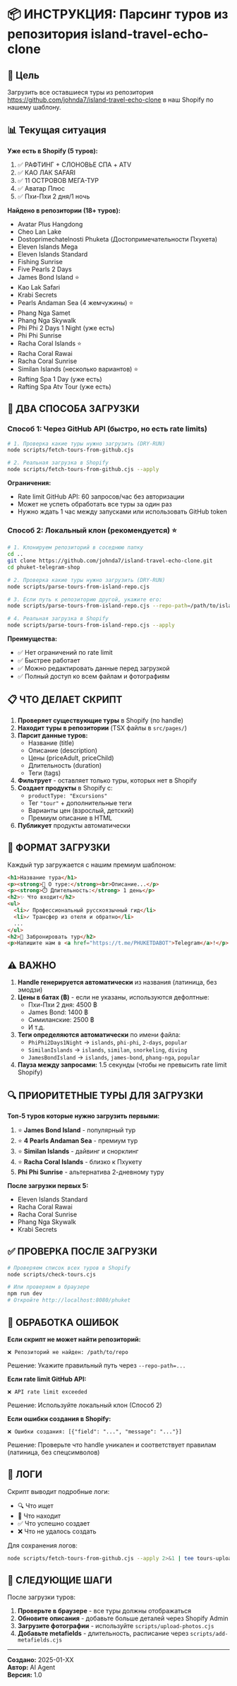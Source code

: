 # 📦 ИНСТРУКЦИЯ: Парсинг туров из репозитория island-travel-echo-clone

## 🎯 Цель

Загрузить все оставшиеся туры из репозитория https://github.com/johnda7/island-travel-echo-clone в наш Shopify по нашему шаблону.

## 📊 Текущая ситуация

**Уже есть в Shopify (5 туров):**
1. ✅ РАФТИНГ + СЛОНОВЬЕ СПА + ATV
2. ✅ КАО ЛАК SAFARI  
3. ✅ 11 ОСТРОВОВ МЕГА-ТУР
4. ✅ Аватар Плюс
5. ✅ Пхи-Пхи 2 дня/1 ночь

**Найдено в репозитории (18+ туров):**
- Avatar Plus Hangdong
- Cheo Lan Lake
- Dostoprimechatelnosti Phuketa (Достопримечательности Пхукета)
- Eleven Islands Mega
- Eleven Islands Standard
- Fishing Sunrise
- Five Pearls 2 Days
- James Bond Island ⭐
- Kao Lak Safari
- Krabi Secrets
- Pearls Andaman Sea (4 жемчужины) ⭐
- Phang Nga Samet
- Phang Nga Skywalk
- Phi Phi 2 Days 1 Night (уже есть)
- Phi Phi Sunrise
- Racha Coral Islands ⭐
- Racha Coral Rawai
- Racha Coral Sunrise
- Similan Islands (несколько вариантов) ⭐
- Rafting Spa 1 Day (уже есть)
- Rafting Spa Atv Tour (уже есть)

## 🚀 ДВА СПОСОБА ЗАГРУЗКИ

### Способ 1: Через GitHub API (быстро, но есть rate limits)

```bash
# 1. Проверка какие туры нужно загрузить (DRY-RUN)
node scripts/fetch-tours-from-github.cjs

# 2. Реальная загрузка в Shopify
node scripts/fetch-tours-from-github.cjs --apply
```

**Ограничения:**
- Rate limit GitHub API: 60 запросов/час без авторизации
- Может не успеть обработать все туры за один раз
- Нужно ждать 1 час между запусками или использовать GitHub token

### Способ 2: Локальный клон (рекомендуется) ⭐

```bash
# 1. Клонируем репозиторий в соседнюю папку
cd ..
git clone https://github.com/johnda7/island-travel-echo-clone.git
cd phuket-telegram-shop

# 2. Проверка какие туры нужно загрузить (DRY-RUN)
node scripts/parse-tours-from-island-repo.cjs

# 3. Если путь к репозиторию другой, укажите его:
node scripts/parse-tours-from-island-repo.cjs --repo-path=/path/to/island-travel-echo-clone

# 4. Реальная загрузка в Shopify
node scripts/parse-tours-from-island-repo.cjs --apply
```

**Преимущества:**
- ✅ Нет ограничений по rate limit
- ✅ Быстрее работает
- ✅ Можно редактировать данные перед загрузкой
- ✅ Полный доступ ко всем файлам и фотографиям

## 📋 ЧТО ДЕЛАЕТ СКРИПТ

1. **Проверяет существующие туры** в Shopify (по handle)
2. **Находит туры в репозитории** (TSX файлы в `src/pages/`)
3. **Парсит данные туров:**
   - Название (title)
   - Описание (description)
   - Цены (priceAdult, priceChild)
   - Длительность (duration)
   - Теги (tags)
4. **Фильтрует** - оставляет только туры, которых нет в Shopify
5. **Создает продукты** в Shopify с:
   - `productType: "Excursions"`
   - Тег `"tour"` + дополнительные теги
   - Варианты цен (взрослый, детский)
   - Премиум описание в HTML
6. **Публикует** продукты автоматически

## 🎨 ФОРМАТ ЗАГРУЗКИ

Каждый тур загружается с нашим премиум шаблоном:

```html
<h1>Название тура</h1>
<p><strong>🎯 О туре:</strong><br>Описание...</p>
<p><strong>⏱️ Длительность:</strong> 1 день</p>
<h2>✨ Что входит</h2>
<ul>
  <li>✓ Профессиональный русскоязычный гид</li>
  <li>✓ Трансфер из отеля и обратно</li>
  ...
</ul>
<h2>🎯 Забронировать тур</h2>
<p>Напишите нам в <a href="https://t.me/PHUKETDABOT">Telegram</a>!</p>
```

## ⚠️ ВАЖНО

1. **Handle генерируется автоматически** из названия (латиница, без эмодзи)
2. **Цены в батах (฿)** - если не указаны, используются дефолтные:
   - Пхи-Пхи 2 дня: 4500 ฿
   - James Bond: 1400 ฿
   - Симиланские: 2500 ฿
   - И т.д.
3. **Теги определяются автоматически** по имени файла:
   - `PhiPhi2Days1Night` → `islands`, `phi-phi`, `2-days`, `popular`
   - `SimilanIslands` → `islands`, `similan`, `snorkeling`, `diving`
   - `JamesBondIsland` → `islands`, `james-bond`, `phang-nga`, `popular`
4. **Пауза между запросами:** 1.5 секунды (чтобы не превысить rate limit Shopify)

## 🔍 ПРИОРИТЕТНЫЕ ТУРЫ ДЛЯ ЗАГРУЗКИ

**Топ-5 туров которые нужно загрузить первыми:**

1. ⭐ **James Bond Island** - популярный тур
2. ⭐ **4 Pearls Andaman Sea** - премиум тур
3. ⭐ **Similan Islands** - дайвинг и снорклинг
4. ⭐ **Racha Coral Islands** - близко к Пхукету
5. **Phi Phi Sunrise** - альтернатива 2-дневному туру

**После загрузки первых 5:**
- Eleven Islands Standard
- Racha Coral Rawai
- Racha Coral Sunrise
- Phang Nga Skywalk
- Krabi Secrets

## ✅ ПРОВЕРКА ПОСЛЕ ЗАГРУЗКИ

```bash
# Проверяем список всех туров в Shopify
node scripts/check-tours.cjs

# Или проверяем в браузере
npm run dev
# Откройте http://localhost:8080/phuket
```

## 🐛 ОБРАБОТКА ОШИБОК

**Если скрипт не может найти репозиторий:**
```
❌ Репозиторий не найден: /path/to/repo
```
Решение: Укажите правильный путь через `--repo-path=...`

**Если rate limit GitHub API:**
```
❌ API rate limit exceeded
```
Решение: Используйте локальный клон (Способ 2)

**Если ошибки создания в Shopify:**
```
❌ Ошибки создания: [{"field": "...", "message": "..."}]
```
Решение: Проверьте что handle уникален и соответствует правилам (латиница, без спецсимволов)

## 📝 ЛОГИ

Скрипт выводит подробные логи:
- 🔍 Что ищет
- 📝 Что находит
- ✅ Что успешно создает
- ❌ Что не удалось создать

Для сохранения логов:
```bash
node scripts/fetch-tours-from-github.cjs --apply 2>&1 | tee tours-upload.log
```

## 🎯 СЛЕДУЮЩИЕ ШАГИ

После загрузки туров:

1. **Проверьте в браузере** - все туры должны отображаться
2. **Обновите описания** - добавьте больше деталей через Shopify Admin
3. **Загрузите фотографии** - используйте `scripts/upload-photos.cjs`
4. **Добавьте metafields** - длительность, расписание через `scripts/add-metafields.cjs`

---

**Создано:** 2025-01-XX  
**Автор:** AI Agent  
**Версия:** 1.0

